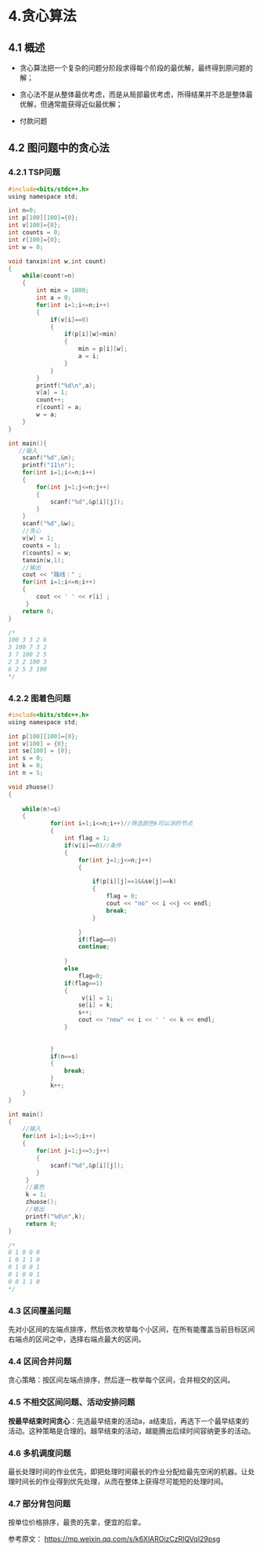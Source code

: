 # 4.贪心算法

## 4.1 概述

* 贪心算法把一个复杂的问题分阶段求得每个阶段的最优解，最终得到原问题的解；

* 贪心法不是从整体最优考虑，而是从局部最优考虑，所得结果并不总是整体最优解，但通常能获得近似最优解；

* 付款问题

## 4.2 图问题中的贪心法

### 4.2.1 TSP问题

```c
#include<bits/stdc++.h>
using namespace std;

int n=0;
int p[100][100]={0};
int v[100]={0};
int counts = 0;
int r[100]={0};
int w = 0;

void tanxin(int w,int count)
{
	while(count!=n)
	{
		int min = 1000;
		int a = 0;
		for(int i=1;i<=n;i++)
		{
			if(v[i]==0)
			{
				if(p[i][w]<min)
				{
					min = p[i][w];
					a = i;
				}
			}
		}
		printf("%d\n",a);
		v[a] = 1;
		count++;
		r[count] = a;
		w = a;
	}
}

int main(){
   //输入
    scanf("%d",&n);
    printf("11\n");
    for(int i=1;i<=n;i++)
    {
    	for(int j=1;j<=n;j++)
    	{
    		scanf("%d",&p[i][j]);
		}
	}
	scanf("%d",&w);
	//贪心
	v[w] = 1;
	counts = 1;
	r[counts] = w;
	tanxin(w,1);
    //输出
	cout << "路线：" ;
	for(int i=1;i<=n;i++)
	{
		cout << ' ' << r[i] ;
	 } 
	return 0;
} 

/*
100 3 3 2 6
3 100 7 3 2
3 7 100 2 5
2 3 2 100 3
6 2 5 3 100
*/
```

### 4.2.2 图着色问题

```c
#include<bits/stdc++.h>
using namespace std;

int p[100][100]={0};
int v[100] = {0};
int se[100] = {0};
int s = 0;
int k = 0;
int n = 5;

void zhuose()
{
	
	while(n!=s)
	{
			for(int i=1;i<=n;i++)//筛选颜色k可以涂的节点 
			{
				int flag = 1;
				if(v[i]==0)//条件 
				{
					for(int j=1;j<=n;j++)
					{

					    if(p[i][j]==1&&se[j]==k)
						{
							flag = 0;
							cout << "no" << i <<j << endl; 
							break;
						}

					}
					if(flag==0)
					continue;
					
				}
				else
				    flag=0;
				if(flag==1)
				{
					 v[i] = 1;
					se[i] = k;
					s++;
					cout << "new" << i << ' ' << k << endl;
				}
					   
				
			}
			if(n==s)
			{
				break;
			}	
			k++;
	}
}

int main()
{
    //输入
	for(int i=1;i<=5;i++)
	{
		for(int j=1;j<=5;j++)
		{
			scanf("%d",&p[i][j]);
		}
	 } 
	 //着色
	 k = 1;
	 zhuose(); 
	 //输出
	 printf("%d\n",k);
	 return 0; 
}

/*
0 1 0 0 0
1 0 1 1 0
0 1 0 0 1
0 1 0 0 1
0 0 1 1 0
*/
```

### 4.3 区间覆盖问题

先对小区间的左端点排序，然后依次枚举每个小区间，在所有能覆盖当前目标区间右端点的区间之中，选择右端点最大的区间。

### 4.4 区间合并问题

贪心策略：按区间左端点排序，然后逐一枚举每个区间，合并相交的区间。

### 4.5 不相交区间问题、活动安排问题

**按最早结束时间贪心**：先选最早结束的活动a，a结束后，再选下一个最早结束的活动。这种策略是合理的。越早结束的活动，越能腾出后续时间容纳更多的活动。

### 4.6 多机调度问题

最长处理时间的作业优先，即把处理时间最长的作业分配给最先空闲的机器。让处理时间长的作业得到优先处理，从而在整体上获得尽可能短的处理时间。

### 4.7 部分背包问题

按单位价格排序，最贵的先拿，便宜的后拿。

参考原文：
https://mp.weixin.qq.com/s/k6XlAROizCzRlQVqI29psg
